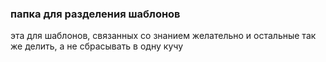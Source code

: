### папка для разделения шаблонов
эта для шаблонов, связанных со знанием
желательно и остальные так же делить, а не сбрасывать в одну кучу